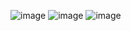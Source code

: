 ![image](https://github.com/Tohirjon-Odilov/Bootcamp-Result/assets/82634626/e6253ac8-bca3-4c8c-bc1f-df294a9ec415)
![image](https://github.com/Tohirjon-Odilov/Bootcamp-Result/assets/82634626/f287d6bf-c842-45c1-a87d-12775bb1b9a7)
![image](https://github.com/Tohirjon-Odilov/Bootcamp-Result/assets/82634626/6b4349e2-1343-41ad-9f69-befd774b838b)


